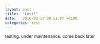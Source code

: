 ```yaml
---
layout: post
title:  "test!"
date:   2016-02-17 08:51:07 +0100
categories: test
---
```


testing. under maintenance.
come back later
